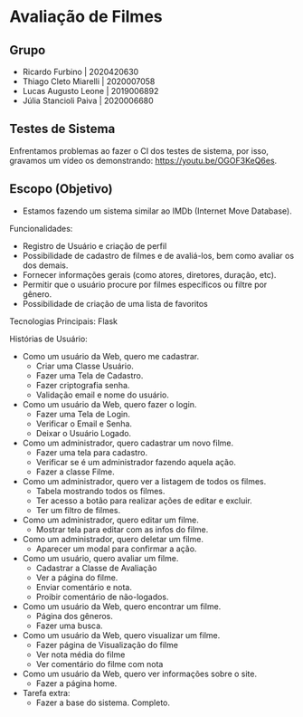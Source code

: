# Avaliação de Filmes

## Grupo

- Ricardo Furbino | 2020420630
- Thiago Cleto Miarelli | 2020007058
- Lucas Augusto Leone | 2019006892
- Júlia Stancioli Paiva | 2020006680

## Testes de Sistema

Enfrentamos problemas ao fazer o CI dos testes de sistema, por isso, gravamos um vídeo os demonstrando: https://youtu.be/OGOF3KeQ6es.

## Escopo (Objetivo)

- Estamos fazendo um sistema similar ao IMDb (Internet Move Database).

Funcionalidades:
  <ul>
    <li>Registro de Usuário e criação de perfil</li>
    <li>Possibilidade de cadastro de filmes e de avaliá-los, bem como avaliar os dos demais.</li>
    <li>Fornecer informações gerais (como atores, diretores, duração, etc).</li>
    <li>Permitir que o usuário procure por filmes específicos ou filtre por gênero.</li>
    <li>Possibilidade de criação de uma lista de favoritos</li>
  </ul>

Tecnologias Principais:
  Flask

Histórias de Usuário:
- Como um usuário da Web, quero me cadastrar.
    - Criar uma Classe Usuário.
    - Fazer uma Tela de Cadastro.
    - Fazer criptografia senha.
    - Validação email e nome do usuário.
- Como um usuário da Web, quero fazer o login.
    - Fazer uma Tela de Login.
    - Verificar o Email e Senha.
    - Deixar o Usuário Logado.
- Como um administrador, quero cadastrar um novo filme.
    - Fazer uma tela para cadastro.
    - Verificar se é um administrador fazendo aquela ação.
    - Fazer a classe Filme.
- Como um administrador, quero ver a listagem de todos os filmes.
    - Tabela mostrando todos os filmes.
    - Ter acesso a botão para realizar ações de editar e excluir.
    - Ter um filtro de filmes.
- Como um administrador, quero editar um filme.
    - Mostrar tela para editar com as infos do filme.
- Como um administrador, quero deletar um filme.
    - Aparecer um modal para confirmar a ação.
- Como um usuário, quero avaliar um filme.
    - Cadastrar a Classe de Avaliação
    - Ver a página do filme.
    - Enviar comentário e nota.
    - Proibir comentário de não-logados.
- Como um usuário da Web, quero encontrar um filme.
    - Página dos gêneros.
    - Fazer uma busca.
- Como um usuário da Web, quero visualizar um filme.
    - Fazer página de Visualização do filme
    - Ver nota média do filme
    - Ver comentário do filme com nota
- Como um usuário da Web, quero ver informações sobre o site.
    - Fazer a página home.
- Tarefa extra:
    - Fazer a base do sistema. Completo.
